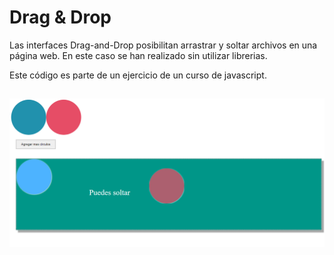 # Drag & Drop

Las interfaces Drag-and-Drop posibilitan arrastrar y soltar archivos en una página web. En este caso se han realizado sin utilizar librerias.

 Este código es parte de un ejercicio de un curso de javascript.
 ##
 <img src="captura.png" alt="Captura del proyecto"/>
